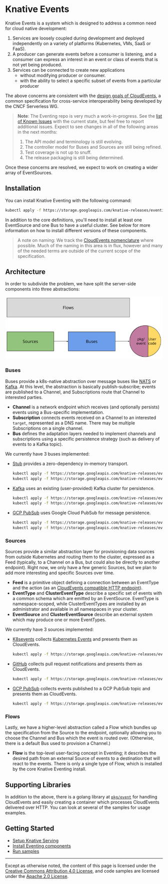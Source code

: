 # Knative Events

Knative Events is a system which is designed to address a common need for cloud
native development:

1.  Services are loosely coupled during development and deployed independently
    on a variety of platforms (Kubernetes, VMs, SaaS or FaaS).
1.  A producer can generate events before a consumer is listening, and a
    consumer can express an interest in an event or class of events that is not
    yet being produced.
1.  Services can be connected to create new applications
    - without modifying producer or consumer.
    - with the ability to select a specific subset of events from a particular
      producer

The above concerns are consistent with the
[design goals of CloudEvents](https://github.com/cloudevents/spec/blob/master/spec.md#design-goals),
a common specification for cross-service interoperability being developed by the
CNCF Serverless WG.

> **Note**: The Eventing repo is very much a work-in-progress. See the
> [list of Known Issues](https://github.com/knative/eventing/issues?q=is%3Aissue+is%3Aopen+label%3A%22Known+Issue%22)
> with the current state, but feel free to report additional issues. Expect to
> see changes in all of the following areas in the next months:
>
> 1.  The API model and terminology is still evolving.
> 1.  The controller model for Buses and Sources are still being refined.
> 1.  Test coverage is not up to snuff.
> 1.  The release packaging is still being determined.

Once these concerns are resolved, we expect to work on creating a wider array of
EventSources.

## Installation

You can install Knative Eventing with the following command:

```bash
kubectl apply -f https://storage.googleapis.com/knative-releases/eventing/latest/release.yaml
```

In addition to the core definitions, you'll need to install at least one
EventSource and one Bus to have a useful cluster. See below for more information
on how to install different versions of these components.

> A note on naming: We track the
> [CloudEvents nomenclature](https://github.com/cloudevents/spec/blob/master/spec.md)
> where possible. Much of the naming in this area is in flux, however and many
> of the needed terms are outside of the current scope of the specification.

## Architecture

In order to subdivide the problem, we have split the server-side components into
three abstractions:

![Concept Diagram](concepts.png)

### Buses

Buses provide a k8s-native abstraction over message buses like
[NATS](https://nats.io) or [Kafka](https://kafka.apache.org/). At this level,
the abstraction is basically publish-subscribe; events are published to a
Channel, and Subscriptions route that Channel to interested parties.

- **Channel** is a network endpoint which receives (and optionally persists)
  events using a Bus-specific implementation.
- **Subscription** connects events received on a Channel to an interested
  `target`, represented as a DNS name. There may be multiple Subscriptions on a
  single channel.
- **Bus** defines the adaptation layers needed to implement channels and
  subscriptions using a specific persistence strategy (such as delivery of
  events to a Kafka topic).

We currently have 3 buses implemented:

- [Stub](https://github.com/knative/eventing/tree/master/pkg/buses/stub)
  provides a zero-dependency in-memory transport.
  ```bash
  kubectl apply -f https://storage.googleapis.com/knative-releases/eventing/latest/release-bus-stub.yaml
  kubectl apply -f https://storage.googleapis.com/knative-releases/eventing/latest/release-clusterbus-stub.yaml
  ```
- [Kafka](https://github.com/knative/eventing/tree/master/pkg/buses/kafka) uses
  an existing (user-provided) Kafka cluster for persistence.
  ```bash
  kubectl apply -f https://storage.googleapis.com/knative-releases/eventing/latest/release-bus-kafka.yaml
  kubectl apply -f https://storage.googleapis.com/knative-releases/eventing/latest/release-clusterbus-kafka.yaml
  ```
- [GCP PubSub](https://github.com/knative/eventing/tree/master/pkg/buses/gcppubsub)
  uses Google Cloud PubSub for message persistence.
  ```bash
  kubectl apply -f https://storage.googleapis.com/knative-releases/eventing/latest/release-bus-gcppubsub.yaml
  kubectl apply -f https://storage.googleapis.com/knative-releases/eventing/latest/release-clusterbus-gcppubsub.yaml
  ```

### Sources

Sources provide a similar abstraction layer for provisioning data sources from
outside Kubernetes and routing them to the cluster, expressed as a Feed
(typically, to a Channel on a Bus, but could also be directly to another
endpoint). Right now, we only have a few generic Sources, but we plan to add
more interesting and specific Sources over time.

- **Feed** is a primitive object defining a connection between an EventType and
  the action (as an
  [CloudEvents compatible HTTP endpoint](https://github.com/cloudevents/spec/blob/master/http-transport-binding.md)).
- **EventType** and **ClusterEventType** describe a specific set of events with a
  common schema which are emitted by an EventSource. EventType is
  namespace-scoped, while ClusterEventTypes are installed by an administrator
  and available in all namespaces in your cluster.
- **EventSource** and **ClusterEventSource** describe an external system which
  may produce one or more EventTypes.

We currently have 3 sources implemented:

- [K8sevents](https://github.com/knative/eventing/tree/master/pkg/sources/k8sevents)
  collects
  [Kubernetes Events](https://kubernetes.io/docs/reference/generated/kubernetes-api/v1.10/#event-v1-core)
  and presents them as CloudEvents.
  ```bash
  kubectl apply -f https://storage.googleapis.com/knative-releases/eventing/latest/release-source-k8sevents.yaml
  ```
- [GitHub](https://github.com/knative/eventing/tree/master/pkg/sources/github)
  collects pull request notifications and presents them as CloudEvents.
  ```bash
  kubectl apply -f https://storage.googleapis.com/knative-releases/eventing/latest/release-source-github.yaml
  ```
- [GCP PubSub](https://github.com/knative/eventing/tree/master/pkg/sources/gcppubsub)
  collects events published to a GCP PubSub topic and presents them as
  CloudEvents.
  ```bash
  kubectl apply -f https://storage.googleapis.com/knative-releases/eventing/latest/release-source-gcppubsub.yaml
  ```

### Flows

Lastly, we have a higher-level abstraction called a Flow which bundles up the
specification from the Source to the endpoint, optionally allowing you to choose
the Channel and Bus which the event is routed over. (Otherwise, there is a
default Bus used to provision a Channel.)

- **Flow** is the top-level user-facing concept in Eventing; it describes the
  desired path from an external Source of events to a destination that will
  react to the events. There is only a single type of Flow, which is installed
  by the core Knative Eventing install.

## Supporting Libraries

In addition to the above, there is a golang library at
[`pkg/event`](https://github.com/knative/eventing/tree/master/pkg/event) for
handling CloudEvents and easily creating a container which processes CloudEvents
delivered over HTTP. You can look at several of the samples for usage examples.

## Getting Started

- [Setup Knative Serving](../install/README.md)
- [Install Eventing components](#installation)
- [Run samples](samples)

---

Except as otherwise noted, the content of this page is licensed under the
[Creative Commons Attribution 4.0 License](https://creativecommons.org/licenses/by/4.0/),
and code samples are licensed under the
[Apache 2.0 License](https://www.apache.org/licenses/LICENSE-2.0).
